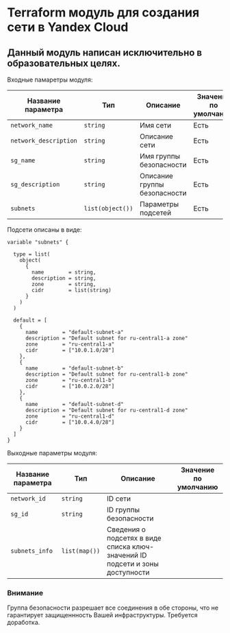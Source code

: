 # Terraform модуль для создания сети в Yandex Cloud

## Данный модуль написан исключительно в образовательных целях.

Входные памаретры модуля:

| Название параметра | Тип                | Описание           | Значение по умолчанию |
|---------------------|--------------------|--------------------|--------------------|
| `network_name` | `string` | Имя сети | Есть |
| `network_description` | `string` | Описание сети | Есть |
| `sg_name` | `string` | Имя группы безопасности | Есть |
| `sg_description` | `string` | Описание группы безопасности | Есть |
| `subnets` | `list(object())` | Параметры подсетей | Есть |

Подсети описаны в виде:

```
variable "subnets" {

  type = list(
    object(
      {
        name        = string,
        description = string,
        zone        = string,
        cidr        = list(string)
      }
    )
  )

  default = [
    {
      name        = "default-subnet-a"
      description = "Default subnet for ru-central1-a zone"
      zone        = "ru-central1-a"
      cidr        = ["10.0.1.0/28"]
    },
    {
      name        = "default-subnet-b"
      description = "Default subnet for ru-central1-b zone"
      zone        = "ru-central1-b"
      cidr        = ["10.0.2.0/28"]
    },
    {
      name        = "default-subnet-d"
      description = "Default subnet for ru-central1-d zone"
      zone        = "ru-central1-d"
      cidr        = ["10.0.4.0/28"]
    }
  ]
}
```

Выходные параметры модуля:

| Название параметра | Тип                | Описание           | Значение по умолчанию |
|---------------------|--------------------|--------------------|--------------------|
| `network_id` | `string` | ID сети |
| `sg_id` | `string` | ID группы безопасности |
| `subnets_info` | `list(map())` | Сведения о подсетях в виде списка ключ-значений ID подсети и зоны доступности |

### Внимание

Группа безопасности разрешает все соединения в обе стороны, что не гарантирует защищеннность Вашей инфраструктуры. Требуется доработка.